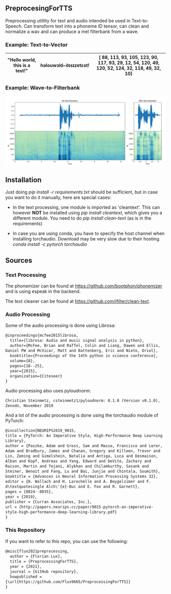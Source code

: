 ## PreprocesingForTTS

Preprocessing utillity for text and audio intended be used in Text-to-Speech. Can transform text into a phoneme ID tensor, can clean and normalize a wav and can produce a mel filterbank from a wave.

### Example: Text-to-Vector

| "Hello world, this is a test!"| həloʊwɜld~ðɪsɪzɐtɛst!| [ 88, 113,  93, 105, 123,  90, 117,  93,  29,  12,  54, 120,  49, 120, 52, 124,  32, 118,  49,  32,  10] |
| -------------|-----------|---------------------| 

### Example: Wave-to-Filterbank

![normalization_showcase.png](normalization_showcase.png)



## Installation

Just doing _pip install -r requirements.txt_ should be sufficient, but in case you want to do it manually, here are special cases:

- In the text processing, one module is imported as 'cleantext'. This can however **NOT** be installed using _pip install cleantext_, which gives you a different module. You need to do _pip install clean-text_ (as is in the requirements)

- In case you are using conda, you have to specify the host channel when installing torchaudio. Download may be very slow due to their hosting.  
_conda install -c pytorch torchaudio_

## Sources 

### Text Processing

The phonemizer can be found at https://github.com/bootphon/phonemizer and is using espeak in the backend.

The text cleaner can be found at https://github.com/jfilter/clean-text.

### Audio Processing

Some of the audio processing is done using Librosa:

```
@inproceedings{mcfee2015librosa,
  title={librosa: Audio and music signal analysis in python},
  author={McFee, Brian and Raffel, Colin and Liang, Dawen and Ellis, Daniel PW and McVicar, Matt and Battenberg, Eric and Nieto, Oriol},
  booktitle={Proceedings of the 14th python in science conference},
  volume={8},
  pages={18--25},
  year={2015},
  organization={Citeseer}
}
```

Audio processing also uses pyloudnorm:

```
Christian Steinmetz, csteinmetz1/pyloudnorm: 0.1.0 (Version v0.1.0), Zenodo, November 2019
```

And a lot of the audio processing is done using the torchaudio module of PyTorch:

```
@incollection{NEURIPS2019_9015,
title = {PyTorch: An Imperative Style, High-Performance Deep Learning Library},
author = {Paszke, Adam and Gross, Sam and Massa, Francisco and Lerer, Adam and Bradbury, James and Chanan, Gregory and Killeen, Trevor and Lin, Zeming and Gimelshein, Natalia and Antiga, Luca and Desmaison, Alban and Kopf, Andreas and Yang, Edward and DeVito, Zachary and Raison, Martin and Tejani, Alykhan and Chilamkurthy, Sasank and Steiner, Benoit and Fang, Lu and Bai, Junjie and Chintala, Soumith},
booktitle = {Advances in Neural Information Processing Systems 32},
editor = {H. Wallach and H. Larochelle and A. Beygelzimer and F. d\textquotesingle Alch\'{e}-Buc and E. Fox and R. Garnett},
pages = {8024--8035},
year = {2019},
publisher = {Curran Associates, Inc.},
url = {http://papers.neurips.cc/paper/9015-pytorch-an-imperative-style-high-performance-deep-learning-library.pdf}
}
```

### This Repository

If you want to refer to this repo, you can use the following:

```
@misc{flux2021preprocessing,
  author = {Florian Lux},
  title = {PreprocessingForTTS},
  year = {2021},
  journal = {GitHub repository},
  howpublished = {\url{https://github.com/Flux9665/PreprocessingForTTS}}
}
```
